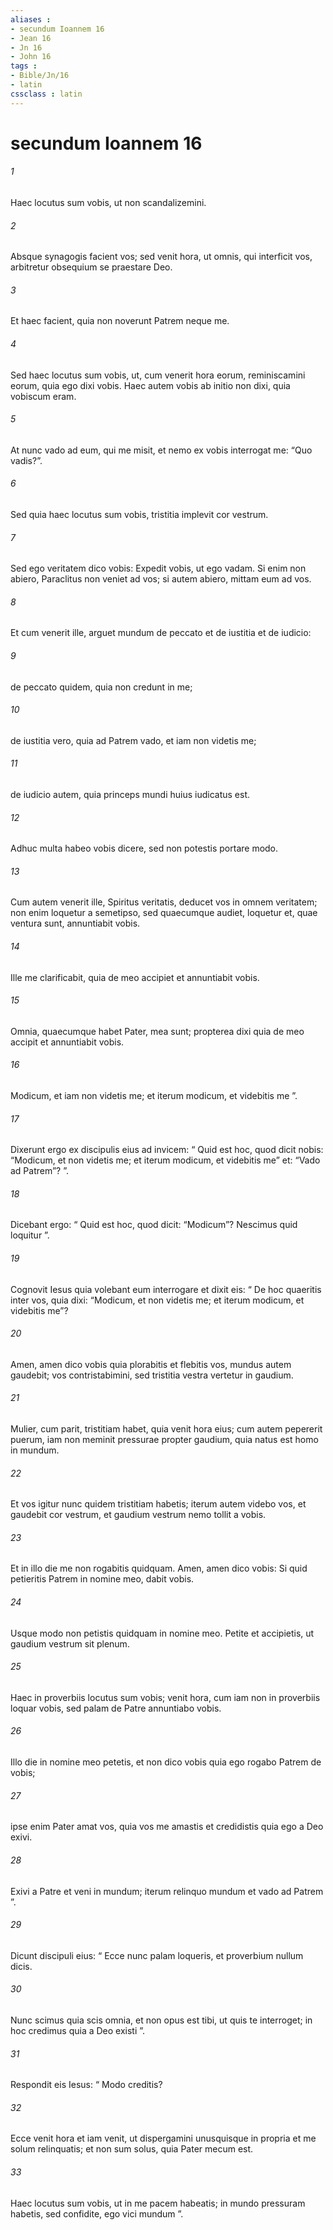 ```yaml
---
aliases : 
- secundum Ioannem 16
- Jean 16
- Jn 16
- John 16
tags : 
- Bible/Jn/16
- latin
cssclass : latin
---
```


# secundum Ioannem 16

###### 1
Haec locutus sum vobis, ut non scandalizemini. 
###### 2
Absque synagogis facient vos; sed venit hora, ut omnis, qui interficit vos, arbitretur obsequium se praestare Deo. 
###### 3
Et haec facient, quia non noverunt Patrem neque me. 
###### 4
Sed haec locutus sum vobis, ut, cum venerit hora eorum, reminiscamini eorum, quia ego dixi vobis. Haec autem vobis ab initio non dixi, quia vobiscum eram.
###### 5
At nunc vado ad eum, qui me misit, et nemo ex vobis interrogat me: “Quo vadis?”. 
###### 6
Sed quia haec locutus sum vobis, tristitia implevit cor vestrum. 
###### 7
Sed ego veritatem dico vobis: Expedit vobis, ut ego vadam. Si enim non abiero, Paraclitus non veniet ad vos; si autem abiero, mittam eum ad vos. 
###### 8
Et cum venerit ille, arguet mundum de peccato et de iustitia et de iudicio: 
###### 9
de peccato quidem, quia non credunt in me; 
###### 10
de iustitia vero, quia ad Patrem vado, et iam non videtis me; 
###### 11
de iudicio autem, quia princeps mundi huius iudicatus est.
###### 12
Adhuc multa habeo vobis dicere, sed non potestis portare modo. 
###### 13
Cum autem venerit ille, Spiritus veritatis, deducet vos in omnem veritatem; non enim loquetur a semetipso, sed quaecumque audiet, loquetur et, quae ventura sunt, annuntiabit vobis. 
###### 14
Ille me clarificabit, quia de meo accipiet et annuntiabit vobis. 
###### 15
Omnia, quaecumque habet Pater, mea sunt; propterea dixi quia de meo accipit et annuntiabit vobis.
###### 16
Modicum, et iam non videtis me; et iterum modicum, et videbitis me ”. 
###### 17
Dixerunt ergo ex discipulis eius ad invicem: “ Quid est hoc, quod dicit nobis: “Modicum, et non videtis me; et iterum modicum, et videbitis me” et: “Vado ad Patrem”? ”. 
###### 18
Dicebant ergo: “ Quid est hoc, quod dicit: “Modicum”? Nescimus quid loquitur ”. 
###### 19
Cognovit Iesus quia volebant eum interrogare et dixit eis: “ De hoc quaeritis inter vos, quia dixi: “Modicum, et non videtis me; et iterum modicum, et videbitis me”? 
###### 20
Amen, amen dico vobis quia plorabitis et flebitis vos, mundus autem gaudebit; vos contristabimini, sed tristitia vestra vertetur in gaudium. 
###### 21
Mulier, cum parit, tristitiam habet, quia venit hora eius; cum autem pepererit puerum, iam non meminit pressurae propter gaudium, quia natus est homo in mundum. 
###### 22
Et vos igitur nunc quidem tristitiam habetis; iterum autem videbo vos, et gaudebit cor vestrum, et gaudium vestrum nemo tollit a vobis. 
###### 23
Et in illo die me non rogabitis quidquam. Amen, amen dico vobis: Si quid petieritis Patrem in nomine meo, dabit vobis. 
###### 24
Usque modo non petistis quidquam in nomine meo. Petite et accipietis, ut gaudium vestrum sit plenum. 
###### 25
Haec in proverbiis locutus sum vobis; venit hora, cum iam non in proverbiis loquar vobis, sed palam de Patre annuntiabo vobis. 
###### 26
Illo die in nomine meo petetis, et non dico vobis quia ego rogabo Patrem de vobis; 
###### 27
ipse enim Pater amat vos, quia vos me amastis et credidistis quia ego a Deo exivi. 
###### 28
Exivi a Patre et veni in mundum; iterum relinquo mundum et vado ad Patrem ”. 
###### 29
Dicunt discipuli eius: “ Ecce nunc palam loqueris, et proverbium nullum dicis. 
###### 30
Nunc scimus quia scis omnia, et non opus est tibi, ut quis te interroget; in hoc credimus quia a Deo existi ”. 
###### 31
Respondit eis Iesus: “ Modo creditis? 
###### 32
Ecce venit hora et iam venit, ut dispergamini unusquisque in propria et me solum relinquatis; et non sum solus, quia Pater mecum est. 
###### 33
Haec locutus sum vobis, ut in me pacem habeatis; in mundo pressuram habetis, sed confidite, ego vici mundum ”.
